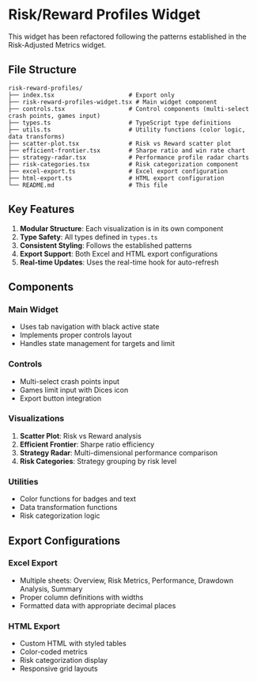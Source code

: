 # Risk/Reward Profiles Widget

This widget has been refactored following the patterns established in the Risk-Adjusted Metrics widget.

## File Structure

```text
risk-reward-profiles/
├── index.tsx                     # Export only
├── risk-reward-profiles-widget.tsx # Main widget component
├── controls.tsx                  # Control components (multi-select crash points, games input)
├── types.ts                      # TypeScript type definitions
├── utils.ts                      # Utility functions (color logic, data transforms)
├── scatter-plot.tsx              # Risk vs Reward scatter plot
├── efficient-frontier.tsx        # Sharpe ratio and win rate chart
├── strategy-radar.tsx            # Performance profile radar charts
├── risk-categories.tsx           # Risk categorization component
├── excel-export.ts               # Excel export configuration
├── html-export.ts                # HTML export configuration
└── README.md                     # This file
```

## Key Features

1. **Modular Structure**: Each visualization is in its own component
2. **Type Safety**: All types defined in `types.ts`
3. **Consistent Styling**: Follows the established patterns
4. **Export Support**: Both Excel and HTML export configurations
5. **Real-time Updates**: Uses the real-time hook for auto-refresh

## Components

### Main Widget

- Uses tab navigation with black active state
- Implements proper controls layout
- Handles state management for targets and limit

### Controls

- Multi-select crash points input
- Games limit input with Dices icon
- Export button integration

### Visualizations

1. **Scatter Plot**: Risk vs Reward analysis
2. **Efficient Frontier**: Sharpe ratio efficiency
3. **Strategy Radar**: Multi-dimensional performance comparison
4. **Risk Categories**: Strategy grouping by risk level

### Utilities

- Color functions for badges and text
- Data transformation functions
- Risk categorization logic

## Export Configurations

### Excel Export

- Multiple sheets: Overview, Risk Metrics, Performance, Drawdown Analysis, Summary
- Proper column definitions with widths
- Formatted data with appropriate decimal places

### HTML Export

- Custom HTML with styled tables
- Color-coded metrics
- Risk categorization display
- Responsive grid layouts
